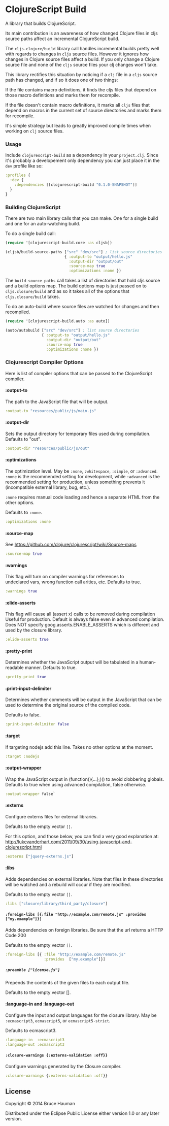 # ClojureScript Build

A library that builds ClojureScript.

Its main contribution is an awareness of how changed Clojure files in
cljs source paths affect an incremental ClojureScript build.

The `cljs.clojure/build` library call handles incremental builds
pretty well with regards to changes in `cljs` source files. However it
ignores how changes in Clojure source files affect a build. If you
only change a Clojure source file and none of the `cljs` source files
your clj changes won't take.

This library rectifies this situation by noticing if a `clj` file in a
`cljs` source path has changed, and if so it does one of two things:

If the file contains macro definitions, it finds the cljs files that
depend on those macro definitions and marks them for recompile.

If the file doesn't contain macro definitions, it marks all `cljs`
files that depend on macros in the current set of source directories
and marks them for recompile.

It's simple strategy but leads to greatly improved compile times when
working on `clj` source files.

### Usage

Include `clojurescript-build` as a dependency in your `project.clj`.
Since it's probably a developement only dependency you can just place
it in the `dev` profile like so:

```clojure
:profiles {
  :dev {
    :dependencies [[clojurescript-build "0.1.0-SNAPSHOT"]]
  }
}
```

### Building ClojureScript

There are two main library calls that you can make. One for a single
build and one for an auto-watching build.

To do a single build call:

```clojure
(require '[clojurescript-build.core :as cljsb])

(cljsb/build-source-paths ["src" "dev/src"] ; list source directories
                          { :output-to "output/hello.js"
                            :output-dir "output/out"
                            :source-map true
                            :optimizations :none })
```

The `build-source-paths` call takes a list of directories that hold
cljs source and a build options map. The build options map is just
passed on to `cljs.closure/build` and as so it takes all of the
options that `cljs.closure/build` takes.

To do an auto-build where source files are watched for changes and then
recompiled.

```clojure
(require '[clojurescript-build.auto :as auto])

(auto/autobuild ["src" "dev/src"] ; list source directories
                { :output-to "output/hello.js"
                  :output-dir "output/out"
                  :source-map true
                  :optimizations :none })
```

### Clojurescript Compiler Options

Here is list of compiler options that can be passed to the
ClojureScript compiler.

#### :output-to 

The path to the JavaScript file that will be output.

```clojure
:output-to "resources/public/js/main.js"
```

#### :output-dir

Sets the output directory for temporary files used during
compilation. Defaults to "out".

```clojure
:output-dir "resources/public/js/out"
```

#### :optimizations

The optimization level. May be `:none`, `:whitespace`, `:simple`, or
`:advanced`. `:none` is the recommended setting for development, while
`:advanced` is the recommended setting for production, unless something
prevents it (incompatible external library, bug, etc.).

`:none` requires manual code loading and hence a separate HTML from
the other options.

Defaults to `:none`.

```clojure
:optimizations :none
```

#### :source-map

See https://github.com/clojure/clojurescript/wiki/Source-maps

```clojure
:source-map true
```

#### :warnings

This flag will turn on compiler warnings for references to  
undeclared vars, wrong function call arities, etc. Defaults to true.

```clojure
:warnings true
```

#### :elide-asserts

This flag will cause all (assert x) calls to be removed during compilation
Useful for production. Default is always false even in advanced compilation.
Does NOT specify goog.asserts.ENABLE_ASSERTS which is different and used by
the closure library.

```clojure
:elide-asserts true
```

#### :pretty-print

Determines whether the JavaScript output will be tabulated in
a human-readable manner.  Defaults to true.

```clojure
:pretty-print true
```

#### :print-input-delimiter

Determines whether comments will be output in the JavaScript that
can be used to determine the original source of the compiled code.

Defaults to false.

```clojure
:print-input-delimiter false
```

#### :target

If targeting nodejs add this line. Takes no other options at the moment.

```clojure
:target :nodejs
```

#### :output-wrapper

Wrap the JavaScript output in (function(){...};)() to avoid clobbering globals.
Defaults to true when using advanced compilation, false otherwise.

```clojure
:output-wrapper false`
```

#### :externs

Configure externs files for external libraries.

Defaults to the empty vector `[]`.

For this option, and those below, you can find a very good explanation at:
   http://lukevanderhart.com/2011/09/30/using-javascript-and-clojurescript.html

```clojure
:externs ["jquery-externs.js"]
```

#### :libs

Adds dependencies on external libraries.  Note that files in these directories will be
watched and a rebuild will occur if they are modified.

Defaults to the empty vector `[]`.

```clojure
:libs ["closure/library/third_party/closure"]
```

#### `:foreign-libs [{:file "http://example.com/remote.js" :provides  ["my.example"]}]`

Adds dependencies on foreign libraries. Be sure that the url returns a HTTP Code 200

Defaults to the empty vector `[]`.

```clojure
:foreign-libs [{ :file "http://example.com/remote.js"
                 :provides  ["my.example"]}]
```

##### `:preamble ["license.js"]`

Prepends the contents of the given files to each output file.

Defaults to the empty vector [].
          
#### :language-in and :language-out

Configure the input and output languages for the closure library.
May be `:ecmascript3`, `ecmascript5`, or `ecmascript5-strict`.

Defaults to ecmascript3.

```clojure
:language-in  :ecmascript3
:language-out :ecmascript3
```

#### `:closure-warnings {:externs-validation :off}}`

Configure warnings generated by the Closure compiler.

```clojure
:closure-warnings {:externs-validation :off}}
```

## License

Copyright © 2014 Bruce Hauman

Distributed under the Eclipse Public License either version 1.0 or any
later version.
